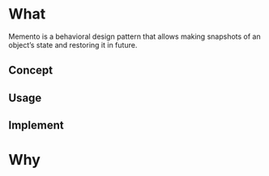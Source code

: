 # What
Memento is a behavioral design pattern that allows making snapshots of an object’s state and restoring it in future.
## Concept
## Usage
## Implement
# Why